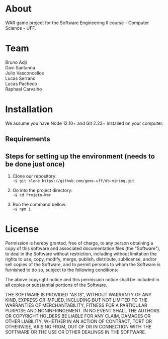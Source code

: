 # About
WAR game project for the Software Engineering II course - Computer Science - UFF.

# Team
Bruno Adji<br/>
Davi Santanna<br/>
Julio Vasconcellos<br/>
Lucas Serrano<br/>
Lucas Pacheco<br/>
Raphael Carvalho<br/>


# Installation
We assume you have Node 12.10+ and Git 2.23+ installed on your computer.

## Requirements
## Steps for setting up the environment (needs to be done just once) 
1. Clone our repository: <br/>
`~$ git clone https://github.com/gems-uff/db-mining.git`

2. Go into the project directory:<br/>
`~$ cd Projeto-War`

3. Run the command bellow:<br/>
`~$ npm i`


# License 
Permission is hereby granted, free of charge, to any person obtaining a copy
of this software and associated documentation files (the "Software"), to deal
in the Software without restriction, including without limitation the rights
to use, copy, modify, merge, publish, distribute, sublicense, and/or sell
copies of the Software, and to permit persons to whom the Software is
furnished to do so, subject to the following conditions:

The above copyright notice and this permission notice shall be included in all
copies or substantial portions of the Software.

THE SOFTWARE IS PROVIDED "AS IS", WITHOUT WARRANTY OF ANY KIND, EXPRESS OR
IMPLIED, INCLUDING BUT NOT LIMITED TO THE WARRANTIES OF MERCHANTABILITY,
FITNESS FOR A PARTICULAR PURPOSE AND NONINFRINGEMENT. IN NO EVENT SHALL THE
AUTHORS OR COPYRIGHT HOLDERS BE LIABLE FOR ANY CLAIM, DAMAGES OR OTHER
LIABILITY, WHETHER IN AN ACTION OF CONTRACT, TORT OR OTHERWISE, ARISING FROM,
OUT OF OR IN CONNECTION WITH THE SOFTWARE OR THE USE OR OTHER DEALINGS IN THE
SOFTWARE.
